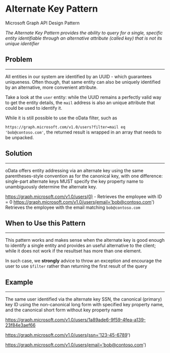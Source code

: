 # Alternate Key Pattern

Microsoft Graph API Design Pattern

*The Alternate Key Pattern provides the ability to query for a single, specific entity identifiable through an alternative attribute (called key) that is not its unique identifier*

## Problem
--------

All entities in our system are identified by an UUID - which guarantees uniqueness. Often though, that same entity can also be uniquely identified by an alternative, more convenient attribute.

Take a look at the `user` entity: while the UUID remains a perfectly valid way to get the entity details, the `mail` address is also an unique attribute that could be used to identify it.

While it is still possible to use the oData filter, such as

`https://graph.microsoft.com/v1.0/users?filter=mail eq 'bob@contoso.com'`, the returned result is wrapped in an array that needs to be unpacked.


## Solution
--------

oData offers entity addressing via an alternate key using the same parentheses-style convention as for the canonical key, with one difference: single-part alternate keys MUST specify the key property name to unambiguously determine the alternate key.

https://graph.microsoft.com/v1.0/users(0) - Retrieves the employee with ID = 0
https://graph.microsoft.com/v1.0/users(email='bob@contoso.com') Retrieves the employee with the email matching `bob@contoso.com`

## When to Use this Pattern
------------------------

This pattern works and makes sense when the alternate key is good enough to identify a single entity and provides an useful alternative to the client; while it does not work if the resultset has more than one element.

In such case, we **strongly** advice to throw an exception and encourage the user to use `$filter` rather than returning the first result of the query 

## Example
-------

The same user identified via the alternate key SSN, the canonical (primary) key ID using the non-canonical long form with specified key property name, and the canonical short form without key property name

https://graph.microsoft.com/v1.0/users/1a89ade6-9f59-4fea-a139-23f84e3aef66

https://graph.microsoft.com/v1.0/users(ssn='123-45-6789')

https://graph.microsoft.com/v1.0/users(email='bob@contoso.com')





